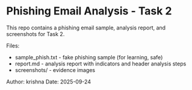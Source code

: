# Phishing Email Analysis - Task 2

This repo contains a phishing email sample, analysis report, and screenshots for Task 2.

Files:
- sample_phish.txt - fake phishing sample (for learning, safe)
- report.md - analysis report with indicators and header analysis steps
- screenshots/ - evidence images

Author: krishna
Date: 2025-09-24
